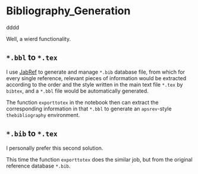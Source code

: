 # Bibliography_Generation
dddd

Well, a wierd functionality.

## `*.bbl` to `*.tex`

I use [JabRef](https://www.jabref.org/) to generate and manage `*.bib` database file, from which for every single reference, relevant pieces of information would be extracted according to the order and the style written in the main text file `*.tex` by `bibtex`, and a `*.bbl` file would be automatically generated.

The function `exporttotex` in the notebook then can extract the corresponding information in that `*.bbl` to generate an `apsrev`-style `thebibliography` environment.

## `*.bib` to `*.tex`

I personally prefer this second solution.

This time the function `exporttotex` does the similar job, but from the original reference database `*.bib`.